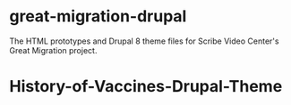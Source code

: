 # great-migration-drupal
The HTML prototypes and Drupal 8 theme files for Scribe Video Center's Great Migration project.
# History-of-Vaccines-Drupal-Theme

